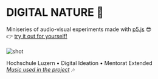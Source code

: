 # DIGITAL NATURE 🌺
Miniseries of audio-visual experiments made with [p5.js](https://p5js.org) 😎
 <br>
👉 [try it out for yourself!](https://digital-nature.netlify.app)
 <br>
 <br>
![shot](visuals-preview.png)

Hochschule Luzern • Digital Ideation • Mentorat Extended
<br>
*[Music used in the project](https://freemusicarchive.org/home) 🎶*
